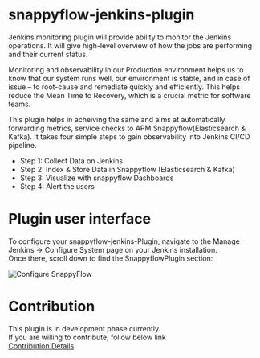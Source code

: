 # snappyflow-jenkins-plugin
Jenkins monitoring plugin will provide ability to monitor the Jenkins operations.
It will give high-level overview of how the jobs are performing and their current status.

Monitoring and observability in our Production environment helps us to know that our system runs well, our environment is stable, and in case of issue – to root-cause and remediate quickly and efficiently.
This helps reduce the Mean Time to Recovery, which is a crucial metric for software teams.

This plugin helps in acheiving the same and aims at automatically forwarding metrics, service checks to APM Snappyflow(Elasticsearch & Kafka).
It takes four simple steps to gain observability into Jenkins CI/CD pipeline.

- Step 1: Collect Data on Jenkins 
- Step 2: Index & Store Data in Snappyflow (Elasticsearch & Kafka)
- Step 3: Visualize with snappyflow Dashboards
- Step 4: Alert the users

# Plugin user interface
To configure your snappyflow-jenkins-Plugin, navigate to the Manage Jenkins -> Configure System page on your Jenkins installation.  
Once there, scroll down to find the SnappyflowPlugin section:

![Configure SnappyFlow](https://user-images.githubusercontent.com/12271765/224924743-38e9a3d8-a062-435a-97c0-bda3143dd2a6.png)

# Contribution
This plugin is in development phase currently.  
If you are willing to contribute, follow below link  
[Contribution Details](https://github.com/snappyflow/snappyflow-jenkins-plugin/blob/releasev1_dev/Contribution.md)

